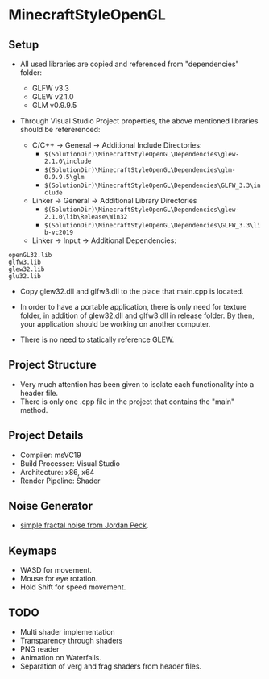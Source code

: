 # MinecraftStyleOpenGL

## Setup
- All used libraries are copied and referenced from "dependencies" folder:
   - GLFW v3.3
   - GLEW v2.1.0
   - GLM  v0.9.9.5

- Through Visual Studio Project properties, the above mentioned libraries should be refererenced:
  - C/C++ -> General -> Additional Include Directories:
     - ```$(SolutionDir)\MinecraftStyleOpenGL\Dependencies\glew-2.1.0\include```
     - ```$(SolutionDir)\MinecraftStyleOpenGL\Dependencies\glm-0.9.9.5\glm```
     - ```$(SolutionDir)\MinecraftStyleOpenGL\Dependencies\GLFW_3.3\include```
  - Linker -> General -> Additional Library Directories
     - ```$(SolutionDir)\MinecraftStyleOpenGL\Dependencies\glew-2.1.0\lib\Release\Win32```
     - ```$(SolutionDir)\MinecraftStyleOpenGL\Dependencies\GLFW_3.3\lib-vc2019```
  - Linker -> Input -> Additional Dependencies:
```
openGL32.lib
glfw3.lib
glew32.lib
glu32.lib
```
  - Copy glew32.dll and glfw3.dll to the place that main.cpp is located.
  - In order to have a portable application, there is only need for texture folder, in addition of glew32.dll and glfw3.dll in release folder. By then, your application should be working on another computer.

- There is no need to statically reference GLEW.

## Project Structure
- Very much attention has been given to isolate each functionality into a header file.
- There is only one .cpp file in the project that contains the "main" method.

## Project Details
- Compiler: msVC19
- Build Processer: Visual Studio
- Architecture: x86, x64
- Render Pipeline: Shader

## Noise Generator
- [simple fractal noise from Jordan Peck](https://github.com/Auburns/FastNoise).

## Keymaps
- WASD for movement.
- Mouse for eye rotation.
- Hold Shift for speed movement.

## TODO
- Multi shader implementation
- Transparency through shaders
- PNG reader
- Animation on Waterfalls.
- Separation of verg and frag shaders from header files.
